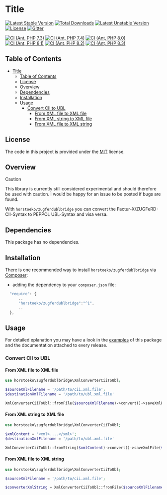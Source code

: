 # Title

[![Latest Stable Version](https://poser.pugx.org/horstoeko/zugferdublbridge/v/stable.png)](https://packagist.org/packages/horstoeko/zugferdublbridge) [![Total Downloads](https://poser.pugx.org/horstoeko/zugferdublbridge/downloads.png)](https://packagist.org/packages/horstoeko/zugferdublbridge) [![Latest Unstable Version](https://poser.pugx.org/horstoeko/zugferdublbridge/v/unstable.png)](https://packagist.org/packages/horstoeko/zugferdublbridge) [![License](https://poser.pugx.org/horstoeko/zugferdublbridge/license.png)](https://packagist.org/packages/horstoeko/zugferdublbridge) [![Gitter](https://badges.gitter.im/Join%20Chat.svg)](https://gitter.im/horstoeko/zugferdublbridge)

[![CI (Ant, PHP 7.3)](https://github.com/horstoeko/zugferdublbridge/actions/workflows/build.php73.ant.yml/badge.svg)](https://github.com/horstoeko/zugferdublbridge/actions/workflows/build.php73.ant.yml)
[![CI (Ant, PHP 7.4)](https://github.com/horstoeko/zugferdublbridge/actions/workflows/build.php74.ant.yml/badge.svg)](https://github.com/horstoeko/zugferdublbridge/actions/workflows/build.php74.ant.yml)
[![CI (Ant, PHP 8.0)](https://github.com/horstoeko/zugferdublbridge/actions/workflows/build.php80.ant.yml/badge.svg)](https://github.com/horstoeko/zugferdublbridge/actions/workflows/build.php80.ant.yml)
[![CI (Ant, PHP 8.1)](https://github.com/horstoeko/zugferdublbridge/actions/workflows/build.php81.ant.yml/badge.svg)](https://github.com/horstoeko/zugferdublbridge/actions/workflows/build.php81.ant.yml)
[![CI (Ant, PHP 8.2)](https://github.com/horstoeko/zugferdublbridge/actions/workflows/build.php82.ant.yml/badge.svg)](https://github.com/horstoeko/zugferdublbridge/actions/workflows/build.php82.ant.yml)
[![CI (Ant, PHP 8.3)](https://github.com/horstoeko/zugferdublbridge/actions/workflows/build.php83.ant.yml/badge.svg)](https://github.com/horstoeko/zugferdublbridge/actions/workflows/build.php83.ant.yml)

## Table of Contents

- [Title](#title)
  - [Table of Contents](#table-of-contents)
  - [License](#license)
  - [Overview](#overview)
  - [Dependencies](#dependencies)
  - [Installation](#installation)
  - [Usage](#usage)
    - [Convert CII to UBL](#convert-cii-to-ubl)
      - [From XML file to XML file](#from-xml-file-to-xml-file)
      - [From XML string to XML file](#from-xml-string-to-xml-file)
      - [From XML file to XML string](#from-xml-file-to-xml-string)

## License

The code in this project is provided under the [MIT](https://opensource.org/licenses/MIT) license.

## Overview

> [!CAUTION]
> This library is currently still considered experimental and should therefore be used with caution. I would be happy for an issue to be posted if bugs are found.

With `horstoeko/zugferdublbridge` you can convert the Factur-X/ZUGFeRD-CII-Syntax to PEPPOL UBL-Syntax and visa versa.

## Dependencies

This package has no dependencies.

## Installation

There is one recommended way to install `horstoeko/zugferdublbridge` via [Composer](https://getcomposer.org/):

* adding the dependency to your ``composer.json`` file:

```js
  "require": {
      ..
      "horstoeko/zugferdublbridge":"^1",
      ..
  },
```

## Usage

For detailed eplanation you may have a look in the [examples](https://github.com/horstoeko/zugferdublbridge/tree/master/examples) of this package and the documentation attached to every release.

### Convert CII to UBL

#### From XML file to XML file

```php
use horstoeko\zugferdublbridge\XmlConverterCiiToUbl;

$sourceXmlFilename = '/path/to/cii.xml.file';
$destinationXmlFilename = '/path/to/ubl.xml.file'

XmlConverterCiiToUbl::fromFile($sourceXmlFilename)->convert()->saveXmlFile($destinationXmlFilename);
```

#### From XML string to XML file

```php
use horstoeko\zugferdublbridge\XmlConverterCiiToUbl;

$xmlContent = '<xml>....</xml>';
$destinationXmlFilename = '/path/to/ubl.xml.file'

XmlConverterCiiToUbl::fromString($xmlContent)->convert()->saveXmlFile($destinationXmlFilename);
```

#### From XML file to XML string

```php
use horstoeko\zugferdublbridge\XmlConverterCiiToUbl;

$sourceXmlFilename = '/path/to/cii.xml.file';

$converterXmlString = XmlConverterCiiToUbl::fromFile($sourceXmlFilename)->convert()->saveXmlString($destinationXmlFilename);
```
